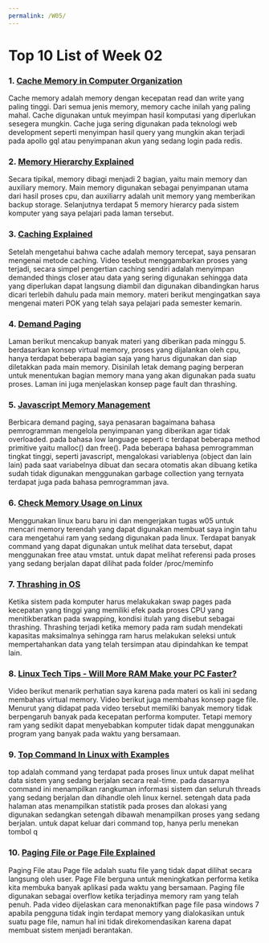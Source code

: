 ```yaml
---
permalink: /W05/
---
```


# Top 10 List of Week 02

### 1. [Cache Memory in Computer Organization](https://www.geeksforgeeks.org/cache-memory-in-computer-organization/)
Cache memory adalah memory dengan kecepatan read dan write yang paling tinggi. Dari semua jenis memory, memory cache inilah yang paling mahal. Cache digunakan untuk meyimpan hasil komputasi yang diperlukan sesegera mungkin. Cache juga sering digunakan pada teknologi web development seperti menyimpan hasil query yang mungkin akan terjadi pada apollo gql atau penyimpanan akun yang sedang login pada redis.

### 2. [Memory Hierarchy Explained](https://www.javatpoint.com/coa-memory-hierarchy)
Secara tipikal, memory dibagi menjadi 2 bagian, yaitu main memory dan auxiliary memory. Main memory digunakan sebagai penyimpanan utama dari hasil proses cpu, dan auxiliarry adalah unit memory yang memberikan backup storage. Selanjutnya terdapat 5 memory hierarcy pada sistem komputer yang saya pelajari pada laman tersebut.

### 3. [Caching Explained](https://www.youtube.com/watch?v=6FyXURRVmR0&ab_channel=SimplyExplained)
Setelah mengetahui bahwa cache adalah memory tercepat, saya pensaran mengenai metode caching. Video tesebut menggambarkan proses yang terjadi, secara simpel pengertian caching sendiri adalah menyimpan demanded things closer atau data yang sering digunakan sehingga data yang diperlukan dapat langsung diambil dan digunakan dibandingkan harus dicari terlebih dahulu pada main memory. materi berikut mengingatkan saya mengenai materi POK yang telah saya pelajari pada semester kemarin.

### 4. [Demand Paging](https://www.javatpoint.com/os-demand-paging)
Laman berikut mencakup banyak materi yang diberikan pada minggu 5. berdasarkan konsep virtual memory, proses yang dijalankan oleh cpu, hanya terdapat beberapa bagian saja yang harus digunakan dan siap diletakkan pada main memory. Disinilah letak demang paging berperan untuk menentukan bagian memory mana yang akan digunakan pada suatu proses. Laman ini juga menjelaskan konsep page fault dan thrashing.

### 5. [Javascript Memory Management](https://developer.mozilla.org/id/docs/Web/JavaScript/Memory_Management)
Berbicara demand paging, saya penasaran bagaimana bahasa pemrogramman mengelola penyimpanan yang diberikan agar tidak overloaded. pada bahasa low language seperti c terdapat beberapa method primitive yaitu malloc() dan free(). Pada beberapa bahasa pemrogramman tingkat tinggi, seperti javascript, mengalokasi variablenya (object dan lain lain) pada saat variabelnya dibuat dan secara otomatis akan dibuang ketika sudah tidak digunakan menggunakan garbage collection yang ternyata terdapat juga pada bahasa pemrogramman java.

### 6. [Check Memory Usage on Linux](https://devconnected.com/how-to-check-ram-on-linux/)
Menggunakan linux baru baru ini dan mengerjakan tugas w05 untuk mencari memory terendah yang dapat digunakan membuat saya ingin tahu cara mengetahui ram yang sedang digunakan pada linux. Terdapat banyak command yang dapat digunakan untuk melihat data tersebut, dapat menggunakan free atau vmstat. untuk dapat melihat referensi pada proses yang sedang berjalan dapat dilihat pada folder /proc/meminfo

### 7. [Thrashing in OS](https://practice.geeksforgeeks.org/problems/thrashing-in-os)
Ketika sistem pada komputer harus melakukakan swap pages pada kecepatan yang tinggi yang memiliki efek pada proses CPU yang menitikberatkan pada swapping, kondisi itulah yang disebut sebagai thrashing. Thrashing terjadi ketika memory pada ram sudah mendekati kapasitas maksimalnya sehingga ram harus melakukan seleksi untuk mempertahankan data yang telah tersimpan atau dipindahkan ke tempat lain.

### 8. [Linux Tech Tips -  Will More RAM Make your PC Faster?](https://www.youtube.com/watch?v=kUFWalEf31w&ab_channel=LinusTechTips)
Video berikut menarik perhatian saya karena pada materi os kali ini sedang membahas virtual memory. Video berikut juga membahas konsep page file. Menurut yang didapat pada video tersebut memiliki banyak memory tidak berpengaruh banyak pada kecepatan performa komputer. Tetapi memory ram yang sedikit dapat menyebabkan komputer tidak dapat menggunakan program yang banyak pada waktu yang bersamaan.

### 9. [Top Command In Linux with Examples](https://opensource.com/article/18/8/what-how-makefile)
top adalah command yang terdapat pada proses linux untuk dapat melihat data sistem yang sedang berjalan secara real-time. pada dasarnya command ini menampilkan rangkuman informasi sistem dan seluruh threads yang sedang berjalan dan dihandle oleh linux kernel. setengah data pada halaman atas menampilkan statistik pada proses dan alokasi yang digunakan sedangkan setengah dibawah menampilkan proses yang sedang berjalan. untuk dapat keluar dari command top, hanya perlu menekan tombol q 

### 10. [Paging File or Page File Explained](https://www.youtube.com/watch?v=1VDP5TCAK2c&ab_channel=Techquickie)
Paging File atau Page file adalah suatu file yang tidak dapat dilihat secara langsung oleh user. Page File berguna untuk meningkatkan performa ketika kita membuka banyak aplikasi pada waktu yang bersamaan. Paging file digunakan sebagai overflow ketika terjadinya memory ram yang telah penuh. Pada video dijelaskan cara menonaktifkan page file pasa windows 7 apabila pengguna tidak ingin terdapat memory yang dialokasikan untuk suatu page file, namun hal ini tidak direkomendasikan karena dapat membuat sistem menjadi berantakan.